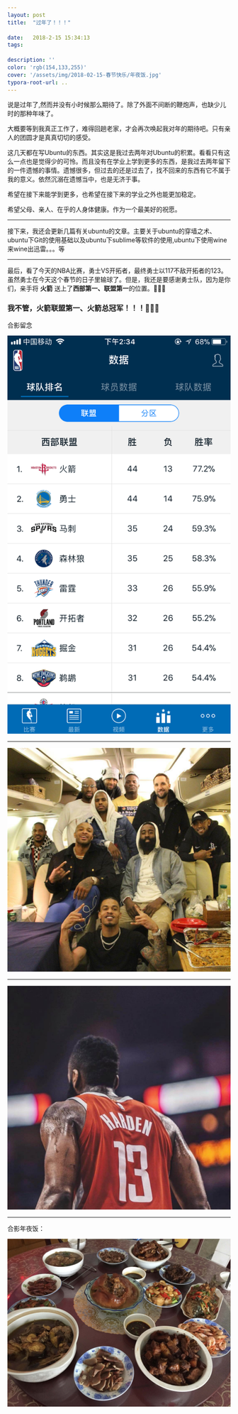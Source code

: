 ```yaml
---
layout: post
title:  "过年了！！！"

date:   2018-2-15 15:34:13
tags:

description: ''
color: 'rgb(154,133,255)'
cover: '/assets/img/2018-02-15-春节快乐/年夜饭.jpg'
typora-root-url: ..
---
```


说是过年了,然而并没有小时候那么期待了。除了外面不间断的鞭炮声，也缺少儿时的那种年味了。

大概要等到我真正工作了，难得回趟老家，才会再次唤起我对年的期待吧。只有亲人的团圆才是真真切切的感受。

这几天都在写Ubuntu的东西。其实这是我过去两年对Ubuntu的积累。看看只有这么一点也是觉得少的可怜。而且没有在学业上学到更多的东西，是我过去两年留下的一件遗憾的事情。遗憾很多，但过去的还是过去了，找不回来的东西有它不属于我的意义。依然沉溺在遗憾当中，也是无济于事。

希望在接下来能学到更多，也希望在接下来的学业之外也能更加稳定。

希望父母、亲人、在乎的人身体健康。作为一个最美好的祝愿。

------

接下来，我还会更新几篇有关ubuntu的文章。主要关于ubuntu的穿墙之术、ubuntu下Git的使用基础以及ubuntu下sublime等软件的使用,ubuntu下使用wine来wine出迅雷。。。等

----

最后，看了今天的NBA比赛，勇士VS开拓者，最终勇士以117不敌开拓者的123。虽然勇士在今天这个春节的日子里输球了。但是，我还是要感谢勇士队，因为是你们，亲手将 **火箭** 送上了**西部第一、联盟第一**的位置。👻👻👻

### 我不管，火箭联盟第一、火箭总冠军！！！👻👻👻

合影留念

![2018-02-15-nba西部排名前八截图](/assets/img/2018-02-15-春节快乐/火箭登顶.jpg)

----

![火箭球员合影](/assets/img/2018-02-15-春节快乐/火箭球员合影.jpg)

----

![哈登](/assets/img/2018-02-15-春节快乐/哈登.jpg)

----

合影年夜饭：

![年夜饭](/assets/img/2018-02-15-春节快乐/年夜饭.jpg)
